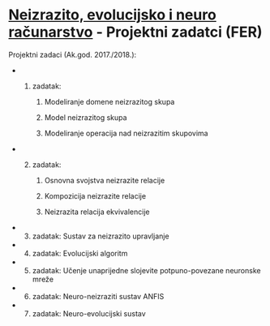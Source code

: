 # [Neizrazito, evolucijsko i neuro računarstvo](https://www.fer.unizg.hr/predmet/nenr/) - Projektni zadatci (FER)

Projektni zadaci (Ak.god. 2017./2018.):

- 1. zadatak: 

        1. Modeliranje domene neizrazitog skupa

        2. Model neizrazitog skupa

        3. Modeliranje operacija nad neizrazitim skupovima
        
- 2. zadatak:
    
        1. Osnovna svojstva neizrazite relacije
        
        2. Kompozicija neizrazite relacije
        
        3. Neizrazita relacija ekvivalencije

- 3. zadatak: Sustav za neizrazito upravljanje

- 4. zadatak: Evolucijski algoritm

- 5. zadatak: Učenje unaprijedne slojevite potpuno-povezane neuronske mreže

- 6. zadatak: Neuro-neizraziti sustav ANFIS

- 7. zadatak: Neuro-evolucijski sustav
